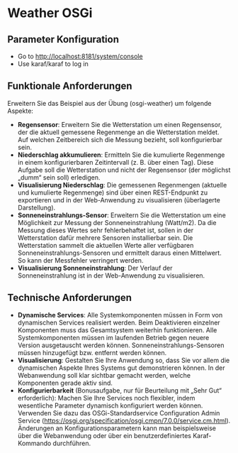 # Weather OSGi

## Parameter Konfiguration
* Go to [http://localhost:8181/system/console](http://localhost:8181/system/console)
* Use karaf/karaf to log in

## Funktionale Anforderungen

Erweitern Sie das Beispiel aus der Übung (osgi-weather) um folgende Aspekte:
* **Regensensor**: Erweitern Sie die Wetterstation um einen Regensensor, der die aktuell gemessene Regenmenge an die Wetterstation meldet. Auf welchen Zeitbereich sich die Messung bezieht, soll konfigurierbar sein.
* **Niederschlag akkumulieren**: Ermitteln Sie die kumulierte Regenmenge in einem konfigurierbaren Zeitintervall (z. B. über einen Tag). Diese Aufgabe soll die Wetterstation und nicht der Regensensor (der möglichst „dumm“ sein soll) erledigen.
* **Visualisierung Niederschlag**: Die gemessenen Regenmengen (aktuelle und kumulierte Regenmenge) sind über einen REST-Endpunkt zu exportieren und in der Web-Anwendung zu visualisieren (überlagerte Darstellung).
* **Sonneneinstrahlungs-Sensor**: Erweitern Sie die Wetterstation um eine Möglichkeit zur Messung der Sonneneinstrahlung (Watt/m2). Da die Messung dieses Wertes sehr fehlerbehaftet ist, sollen in der Wetterstation dafür mehrere Sensoren installierbar sein. Die Wetterstation sammelt die aktuellen Werte aller verfügbaren Sonneneinstrahlungs-Sensoren und ermittelt daraus einen Mittelwert. So kann der Messfehler verringert werden.
* **Visualisierung Sonneneinstrahlung**: Der Verlauf der Sonneneinstrahlung ist in der Web-Anwendung zu visualisieren.

## Technische Anforderungen
* **Dynamische Services**: Alle Systemkomponenten müssen in Form von dynamischen Services realisiert werden. Beim Deaktivieren einzelner Komponenten muss das Gesamtsystem weiterhin funktionieren. Alle Systemkomponenten müssen im laufenden Betrieb gegen neuere Version ausgetauscht werden können. Sonneneinstrahlungs-Sensoren müssen hinzugefügt bzw. entfernt werden können.
* **Visualisierung**: Gestalten Sie Ihre Anwendung so, dass Sie vor allem die dynamischen Aspekte Ihres Systems gut demonstrieren können. In der Webanwendung soll klar sichtbar gemacht werden, welche Komponenten gerade aktiv sind.
* **Konfigurierbarkeit** (Bonusaufgabe, nur für Beurteilung mit „Sehr Gut“ erforderlich): Machen Sie Ihre Services noch flexibler, indem wesentliche Parameter dynamisch konfiguriert werden können. Verwenden Sie dazu das OSGi-Standardservice Configuration Admin Service (https://osgi.org/specification/osgi.cmpn/7.0.0/service.cm.html). Änderungen an Konfigurationsparametern kann man beispielsweise über die Webanwendung oder über ein benutzerdefiniertes Karaf-Kommando durchführen.